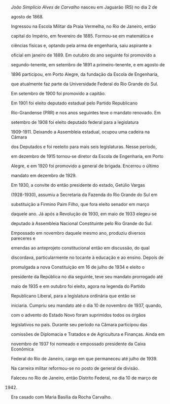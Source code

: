 

*João Simplício Alves de Carvalho* nasceu em Jaguarão (RS) no dia 2 de

agosto de 1868.



Ingressou na Escola Militar da Praia Vermelha, no Rio de Janeiro, então

capital do Império, em fevereiro de 1885. Formou-se em matemática e

ciências físicas e, optando pela arma de engenharia, saiu aspirante a

oficial em janeiro de 1889. Em outubro do ano seguinte foi promovido a

segundo-tenente, em setembro de 1891 a primeiro-tenente, e em agosto de

1896 participou, em Porto Alegre, da fundação da Escola de Engenharia,

que atualmente faz parte da Universidade Federal do Rio Grande do Sul.

Em setembro de 1900 foi promovido a capitão.



Em 1901 foi eleito deputado estadual pelo Partido Republicano

Rio-Grandense (PRR) e nos anos seguintes teve o mandato renovado. Em

setembro de 1908 foi eleito deputado federal para a legislatura

1909-1911. Deixando a Assembleia estadual, ocupou uma cadeira na Câmara

dos Deputados e foi reeleito para mais seis legislaturas. Nesse período,

em dezembro de 1915 tornou-se diretor da Escola de Engenharia, em Porto

Alegre, e em 1920 foi promovido a general de brigada. Encerrou o último

mandato em dezembro de 1929.



Em 1930, a convite do então presidente do estado, Getúlio Vargas

(1928-1930), assumiu a Secretaria da Fazenda do Rio Grande do Sul em

substituição a Firmino Paim Filho, que fora eleito senador em março

daquele ano. Já após a Revolução de 1930, em maio de 1933 elegeu-se

deputado à Assembleia Nacional Constituinte pelo Rio Grande do Sul.

Empossado em novembro daquele mesmo ano, produziu diversos pareceres e

emendas ao anteprojeto constitucional então em discussão, do qual

discordava, particularmente no tocante à educação e ao ensino. Depois de

promulgada a nova Constituição em 16 de julho de 1934 e eleito o

presidente da República no dia seguinte, teve seu mandato prorrogado até

maio de 1935 e em outubro foi eleito, agora na legenda do Partido

Republicano Liberal, para a legislatura ordinária que então se

iniciaria. Cumpriu seu mandato até o dia 10 de novembro de 1937, quando,

com o advento do Estado Novo foram suprimidos todos os órgãos

legislativos no país. Durante seu período na Câmara participou das

comissões de Diplomacia e Tratados e de Agricultura e Finanças. Ainda em

novembro de 1937 foi nomeado e empossado presidente da Caixa Econômica

Federal do Rio de Janeiro, cargo em que permaneceu até julho de 1939.



Na carreira militar reformou-se no posto de general de divisão.



Faleceu no Rio de Janeiro, então Distrito Federal, no dia 10 de março de

1942.



Era casado com Maria Basília da Rocha Carvalho.



